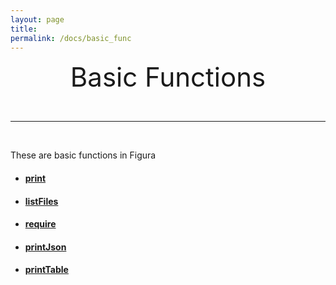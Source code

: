 ```yaml
---
layout: page
title:
permalink: /docs/basic_func
---
```


<center style="font-size: 3em;">Basic Functions</center>

&nbsp;

***

&nbsp;

These are basic functions in Figura

- #### [print](/docs/basic_func_full#print)

- #### [listFiles](/docs/basic_func_full#listFiles)

- #### [require](/docs/basic_func_full#require)

- #### [printJson](/docs/basic_func_full#printJson)

- #### [printTable](/docs/basic_func_full#printTable)
